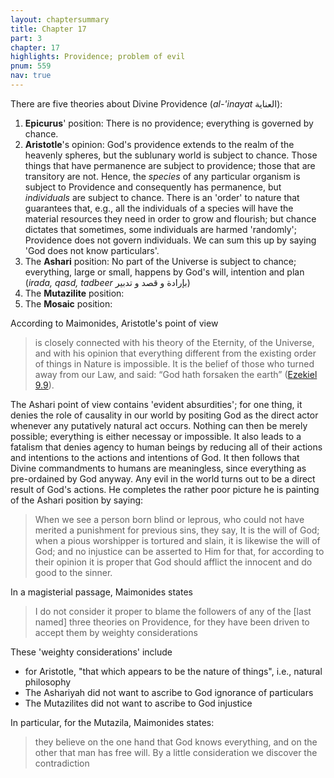```yaml
---
layout: chaptersummary
title: Chapter 17
part: 3
chapter: 17
highlights: Providence; problem of evil
pnum: 559
nav: true
---
```


There are five theories about Divine Providence (_al-'inayat_ العناية):

1. **Epicurus**' position: There is no providence; everything is governed by chance.
2. **Aristotle**'s opinion: God's providence extends to the realm of the heavenly spheres, but the sublunary world is subject to chance. Those things that have permanence are subject to providence; those that are transitory are not. Hence, the _species_ of any particular organism is subject to Providence and consequently has permanence, but _individuals_ are subject to chance. There is an 'order' to nature that guarantees that, e.g., all the individuals of a species will have the material resources they need in order to grow and flourish; but chance dictates that sometimes, some individuals are harmed 'randomly'; Providence does not govern individuals. We can sum this up by saying 'God does not know particulars'.
3. The **Ashari** position: No part of the Universe is subject to chance; everything, large or small, happens by God's will, intention and plan (_irada, qasd, tadbeer_ بإرادة و قصد و تدبير)
4. The **Mutazilite** position:
5. The **Mosaic** position:

According to Maimonides, Aristotle's point of view 
> is closely connected with his theory of the Eternity, of the Universe, and with his opinion that everything different from the existing order of things in Nature is impossible. It is the belief of those who turned away from our Law, and said: “God hath forsaken the earth” ([Ezekiel 9.9](https://www.sefaria.org/Ezekiel.9.9)).

The Ashari point of view contains 'evident absurdities'; for one thing, it denies the role of causality in our world by positing God as the direct actor whenever any putatively natural act occurs. Nothing can then be merely possible; everything is either necessay or impossible. It also leads to a fatalism that denies agency to human beings by reducing all of their actions and intentions to the actions and intentions of God. It then follows that Divine commandments to humans are meaningless, since everything as pre-ordained by God anyway. Any evil in the world turns out to be a direct result of God's actions. He completes the rather poor picture he is painting of the Ashari position by saying:
> When we see a person born blind or leprous, who could not have merited a punishment for previous sins, they say, It is the will of God; when a pious worshipper is tortured and slain, it is likewise the will of God; and no injustice can be asserted to Him for that, for according to their opinion it is proper that God should afflict the innocent and do good to the sinner.

In a magisterial passage, Maimonides states 
> I do not consider it proper to blame the followers of any of the [last named] three theories on Providence, for they have been driven to accept them by weighty considerations

These 'weighty considerations' include
- for Aristotle, "that which appears to be the nature of things", i.e., natural philosophy
- The Ashariyah did not want to ascribe to God ignorance of particulars
- The Mutazilites did not want to ascribe to God injustice

In particular, for the Mutazila, Maimonides states:
> they believe on the one hand that God knows everything, and on the other that man has free will. By a little consideration we discover the contradiction
